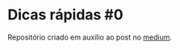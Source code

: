 # Dicas rápidas #0

Repositório criado em auxílio ao post no [medium](https://medium.com/@theiosdisciple).
